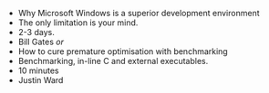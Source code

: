 - Why Microsoft Windows is a superior development environment
- The only limitation is your mind.
- 2-3 days.
- Bill Gates
*or*
- How to cure premature optimisation with benchmarking
- Benchmarking, in-line C and external executables.
- 10 minutes
- Justin Ward
